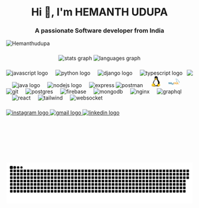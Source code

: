 <h1 align="center">Hi 👋, I'm HEMANTH UDUPA</h1>
<h3 align="center">A passionate Software developer from India</h3>
<p align="left"> <img src="https://komarev.com/ghpvc/?username=Hemanthudupa&label=Profile%20views&color=0e75b6&style=flat" alt="Hemanthudupa" /> </p>

###

<div align="center">
  <img src="https://github-readme-stats.vercel.app/api?username=Hemanthudupa&hide_title=false&hide_rank=false&show_icons=true&include_all_commits=true&count_private=true&disable_animations=false&theme=dracula&locale=en&hide_border=false" height="150" alt="stats graph" />
  <img src="https://github-readme-stats.vercel.app/api/top-langs?username=Hemanthudupa&locale=en&hide_title=false&layout=compact&card_width=320&langs_count=5&theme=dracula&hide_border=false" height="150" alt="languages graph" />
</div>

###

<img align="right" height="250" src="https://i.imgflip.com/65efzo.gif" />

###

<div align="left">
  <img src="https://cdn.jsdelivr.net/gh/devicons/devicon/icons/javascript/javascript-original.svg" height="30" alt="javascript logo" />
  <img width="12" />
   <img src="https://cdn.jsdelivr.net/gh/devicons/devicon/icons/python/python-original.svg" height="30" alt="python logo" />
  <img width="12" />
   <img src="https://cdn.jsdelivr.net/gh/devicons/devicon/icons/django/django-original.svg" height="30" alt="django logo" />
  <img width="12" />
  <img src="https://cdn.jsdelivr.net/gh/devicons/devicon/icons/typescript/typescript-original.svg" height="30" alt="typescript logo" />
  <img width="12" />
  <img src="https://skillicons.dev/icons?i=java" height="30" alt="java logo" />
  <img width="12" />
  <img src="https://skillicons.dev/icons?i=nodejs" height="30" alt="nodejs logo" />
  <img width="12" />
   <img src="https://skillicons.dev/icons?i=express" alt="express" width="30" height="30" />

  <img src="https://skillicons.dev/icons?i=postman" alt="postman" width="30" height="30" />
  <img width="12" />
  <img src="https://raw.githubusercontent.com/devicons/devicon/master/icons/linux/linux-original.svg" alt="linux" width="30" height="30" />
  <img width="12" />
  <img src="https://raw.githubusercontent.com/devicons/devicon/master/icons/mysql/mysql-original-wordmark.svg" alt="mysql" width="30" height="30" />
  <img width="12" />
  <img src="https://www.vectorlogo.zone/logos/git-scm/git-scm-icon.svg" alt="git" width="30" height="30" />
   <img width="12" />
   <img src="https://skillicons.dev/icons?i=postgres" alt="postgres" width="30" height="30" />
    <img width="12" />
   <img src="https://skillicons.dev/icons?i=firebase" alt="firebase" width="30" height="30" />
    <img width="12" />
   <img src="https://skillicons.dev/icons?i=mongodb" alt="mongodb" width="30" height="30" />
    <img width="12" />
   <img src="https://skillicons.dev/icons?i=nginx" alt="nginx" width="30" height="30" />
    <img width="12" />
   <img src="https://skillicons.dev/icons?i=graphql" alt="graphql" width="30" height="30" />
      <img width="12" />
   <img src="https://skillicons.dev/icons?i=react" alt="react" width="30" height="30" />
      <img width="12" />
   <img src="https://skillicons.dev/icons?i=tailwind" alt="tailwind" width="30" height="30" />
      <img width="12" />
   <img src="https://skillicons.dev/icons?i=websocket" alt="websocket" width="30" height="30" />
   

</div>

###

<div align="left">
  <a href="https://instagram.com/hemanth__udupa" target="_blank">
    <img src="https://img.shields.io/static/v1?message=Instagram&logo=instagram&label=&color=E4405F&logoColor=white&labelColor=&style=for-the-badge" height="35" alt="instagram logo" />
  </a>
  <a href="mailto:hemanthudupa06@gmail.com" target="_blank">
    <img src="https://img.shields.io/static/v1?message=Gmail&logo=gmail&label=&color=D14836&logoColor=white&labelColor=&style=for-the-badge" height="35" alt="gmail logo" />
  </a>
  <a href="www.linkedin.com/in/hemanth-udupa-91218b238" target="_blank">
    <img src="https://img.shields.io/static/v1?message=LinkedIn&logo=linkedin&label=&color=0077B5&logoColor=white&labelColor=&style=for-the-badge" height="35" alt="linkedin logo" />
  </a>
  <!-- <a href="https://api.whatsapp.com/send/?phone=%2B919747314758&text&type=phone_number&app_absent=0" target="_blank"> -->
    <!-- <img src="https://img.shields.io/static/v1?message=WhatsApp&logo=whatsapp&label=&color=25D366&logoColor=white&labelColor=&style=for-the-badge" height="35" alt="whatsapp logo" /> -->
  </a>
</div>

###

<br clear="both">

<div align="center">
<a href=#><img src="contributions.svg"></a>
</div>
